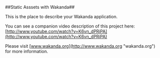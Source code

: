 ##Static Asssets with Wakanda##

This is the place to describe your Wakanda application.

You can see a companion video description of this project here:
[http://www.youtube.com/watch?v=K6vn_dPRiPA](http://www.youtube.com/watch?v=K6vn_dPRiPA)

Please visit [www.wakanda.org](http://www.wakanda.org "wakanda.org") for more information.
